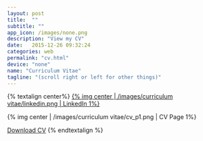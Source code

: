 ```yaml
---
layout: post
title:  ""
subtitle: ""
app_icon: /images/none.png
description: "View my CV"
date:   2015-12-26 09:32:24
categories: web
permalink: "cv.html"
device: "none"
name: "Curriculum Vitae"
tagline: "(scroll right or left for other things)"
---
```


{% textalign center%}
<a href="http://linkedin.com/in/taliherzka">{% img center | /images/curriculum vitae/linkedin.png | LinkedIn 1%}</a>

{% img center | /images/curriculum vitae/cv_p1.png | CV Page 1%}

<a href="/images/Tali_herzka_CV.pdf" download>Download CV</a>
{% endtextalign %}
